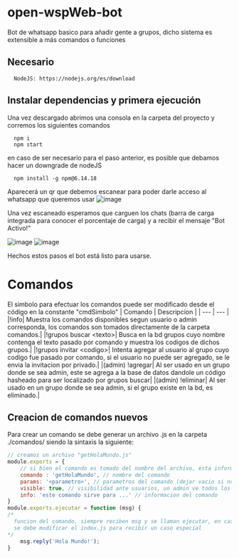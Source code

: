 # open-wspWeb-bot
Bot de whatsapp basico para añadir gente a grupos, dicho sistema es extensible a más comandos o funciones

## Necesario
```Console
  NodeJS: https://nodejs.org/es/download
```
## Instalar dependencias y primera ejecución
Una vez descargado abrimos una consola en la carpeta del proyecto y corremos los siguientes comandos
```Console
  npm i
  npm start
```
en caso de ser necesario para el paso anterior, es posible que debamos hacer un downgrade de nodeJS
```Console
  npm install -g npm@6.14.18
```
Aparecerá un qr que debemos escanear para poder darle acceso al whatsapp que queremos usar
![image](https://github.com/luichinni/open-wspWeb-bot/assets/98102676/6758495d-f7ea-4346-9873-7b40d0a63c55)

Una vez escaneado esperamos que carguen los chats (barra de carga integrada para conocer el porcentaje de carga) y a recibir el mensaje "Bot Activo!"

![image](https://github.com/luichinni/open-wspWeb-bot/assets/98102676/186d69e0-44c1-48ea-9fa0-b52092c634c7)
![image](https://github.com/luichinni/open-wspWeb-bot/assets/98102676/5d7a586f-e12a-49b8-93c7-b2b602f01158)

Hechos estos pasos el bot está listo para usarse.

# Comandos
El simbolo para efectuar los comandos puede ser modificado desde el código en la constante "cmdSimbolo"
| Comando | Descripcion |
| --- | --- |
|!info| Muestra los comandos disponibles segun usuario o admin corresponda, los comandos son tomados directamente de la carpeta comandos.|
|!grupos buscar \<texto>| Busca en la bd grupos cuyo nombre contenga el texto pasado por comando y muestra los codigos de dichos grupos.|
|!grupos invitar \<codigo>| Intenta agregar al usuario al grupo cuyo codigo fue pasado por comando, si el usuario no puede ser agregado, se le envia la invitacion por privado.|
|(admin) !agregar| Al ser usado en un grupo donde se sea admin, este se agrega a la base de datos dandole un código hasheado para ser localizado por grupos buscar|
|(admin) !eliminar| Al ser usado en un grupo donde se sea admin, si el grupo existe en la bd, es eliminado.|

## Creacion de comandos nuevos
Para crear un comando se debe generar un archivo .js en la carpeta ./comandos/ siendo la sintaxis la siguiente:

```javascript
// creamos un archivo "getHolaMundo.js"
module.exports = {
    // si bien el comando es tomado del nombre del archivo, esta informacion es usada para ayudar al usuario a guiarse
    comando : 'getHolaMundo', // nombre del comando
    params: '<parametro>', // parametros del comando (dejar vacio si no es necesario)
    visible: true, // visibilidad ante usuarios, un admin ve todos los comandos
    info: 'este comando sirve para ...' // informacion del comando
}
module.exports.ejecutar = function (msg) {
/*
  funcion del comando, siempre reciben msg y se llaman ejecutar, en caso de querer recibir más parametros
  se debe modificar el index.js para recibir un caso especial
*/
    msg.reply('Hola Mundo!');
}
```
